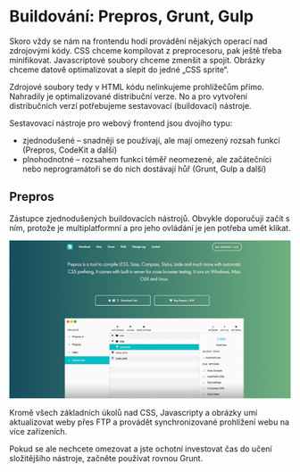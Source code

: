 # Buildování: Prepros, Grunt, Gulp

Skoro vždy se nám na frontendu hodí provádění nějakých operací nad zdrojovými kódy. CSS chceme kompilovat z preprocesoru, pak ještě třeba minifikovat. Javascriptové soubory chceme zmenšit a spojit. Obrázky chceme datově optimalizovat a slepit do jedné „CSS sprite“. 

Zdrojové soubory tedy v HTML kódu nelinkujeme prohlížečům přímo. Nahradily je optimalizované distribuční verze. No a pro vytvoření distribučních verzí potřebujeme sestavovací (buildovací) nástroje.

Sestavovací nástroje pro webový frontend jsou dvojího typu:

- zjednodušené – snadněji se používají, ale mají omezený rozsah funkcí (Prepros, CodeKit a další)
- plnohodnotné – rozsahem funkcí téměř neomezené, ale začátečníci nebo neprogramátoři se do nich dostávají hůř (Grunt, Gulp a další)

## Prepros

Zástupce zjednodušených buildovacích nástrojů. Obvykle doporučuji začít s ním, protože je multiplatformní a pro jeho ovládání je jen potřeba umět klikat.

![Prepros](../dist/images/original/prepros.jpg)

Kromě všech základních úkolů nad CSS, Javascripty a obrázky umí aktualizovat weby přes FTP a provádět synchronizované prohlížení webu na více zařízeních.

Pokud se ale nechcete omezovat a jste ochotní investovat čas do učení složitějšího nástroje, začněte používat rovnou Grunt.
